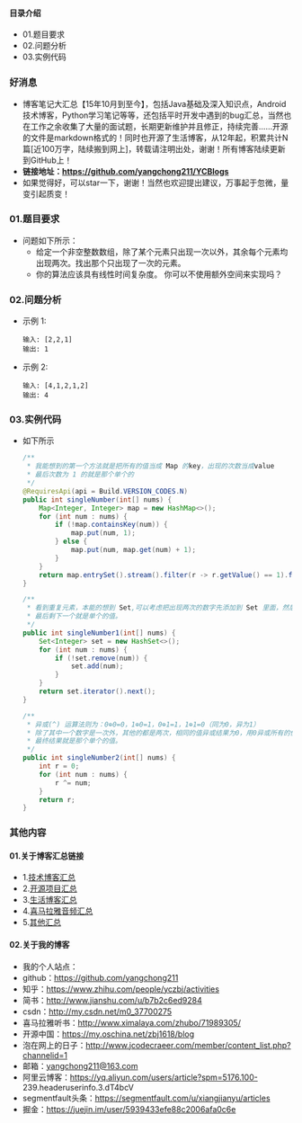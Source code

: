 #### 目录介绍
- 01.题目要求
- 02.问题分析
- 03.实例代码



### 好消息
- 博客笔记大汇总【15年10月到至今】，包括Java基础及深入知识点，Android技术博客，Python学习笔记等等，还包括平时开发中遇到的bug汇总，当然也在工作之余收集了大量的面试题，长期更新维护并且修正，持续完善……开源的文件是markdown格式的！同时也开源了生活博客，从12年起，积累共计N篇[近100万字，陆续搬到网上]，转载请注明出处，谢谢！所有博客陆续更新到GitHub上！
- **链接地址：https://github.com/yangchong211/YCBlogs**
- 如果觉得好，可以star一下，谢谢！当然也欢迎提出建议，万事起于忽微，量变引起质变！






### 01.题目要求
- 问题如下所示：
    - 给定一个非空整数数组，除了某个元素只出现一次以外，其余每个元素均出现两次。找出那个只出现了一次的元素。
    - 你的算法应该具有线性时间复杂度。 你可以不使用额外空间来实现吗？




### 02.问题分析
- 示例 1:
    ```
    输入: [2,2,1]
    输出: 1
    ```
- 示例 2:
    ```
    输入: [4,1,2,1,2]
    输出: 4
    ```



### 03.实例代码
- 如下所示
    ``` java
    /**
     * 我能想到的第一个方法就是把所有的值当成 Map 的key，出现的次数当成value
     * 最后次数为 1 的就是那个单个的
     */
    @RequiresApi(api = Build.VERSION_CODES.N)
    public int singleNumber(int[] nums) {
        Map<Integer, Integer> map = new HashMap<>();
        for (int num : nums) {
            if (!map.containsKey(num)) {
                map.put(num, 1);
            } else {
                map.put(num, map.get(num) + 1);
            }
        }
        return map.entrySet().stream().filter(r -> r.getValue() == 1).findFirst().get().getKey();
    }

    /**
     * 看到重复元素，本能的想到 Set,可以考虑把出现两次的数字先添加到 Set 里面，然后再移除掉，
     * 最后剩下一个就是单个的值。
     */
    public int singleNumber1(int[] nums) {
        Set<Integer> set = new HashSet<>();
        for (int num : nums) {
            if (!set.remove(num)) {
                set.add(num);
            }
        }
        return set.iterator().next();
    }

    /**
     * 异或(^) 运算法则为：0⊕0=0，1⊕0=1，0⊕1=1，1⊕1=0（同为0，异为1）
     * 除了其中一个数字是一次外，其他的都是两次，相同的值异或结果为0，用0异或所有的值，
     * 最终结果就是那个单个的值。
     */
    public int singleNumber2(int[] nums) {
        int r = 0;
        for (int num : nums) {
            r ^= num;
        }
        return r;
    }
    ```




### 其他内容
#### 01.关于博客汇总链接
- 1.[技术博客汇总](https://www.jianshu.com/p/614cb839182c)
- 2.[开源项目汇总](https://blog.csdn.net/m0_37700275/article/details/80863574)
- 3.[生活博客汇总](https://blog.csdn.net/m0_37700275/article/details/79832978)
- 4.[喜马拉雅音频汇总](https://www.jianshu.com/p/f665de16d1eb)
- 5.[其他汇总](https://www.jianshu.com/p/53017c3fc75d)



#### 02.关于我的博客
- 我的个人站点：
- github：https://github.com/yangchong211
- 知乎：https://www.zhihu.com/people/yczbj/activities
- 简书：http://www.jianshu.com/u/b7b2c6ed9284
- csdn：http://my.csdn.net/m0_37700275
- 喜马拉雅听书：http://www.ximalaya.com/zhubo/71989305/
- 开源中国：https://my.oschina.net/zbj1618/blog
- 泡在网上的日子：http://www.jcodecraeer.com/member/content_list.php?channelid=1
- 邮箱：yangchong211@163.com
- 阿里云博客：https://yq.aliyun.com/users/article?spm=5176.100- 239.headeruserinfo.3.dT4bcV
- segmentfault头条：https://segmentfault.com/u/xiangjianyu/articles
- 掘金：https://juejin.im/user/5939433efe88c2006afa0c6e










